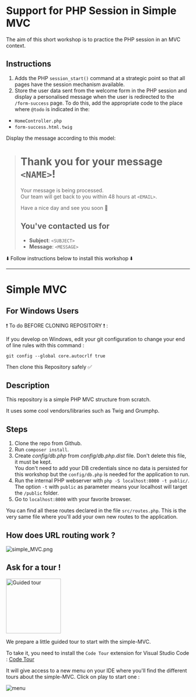 # Support for PHP Session in Simple MVC

The aim of this short workshop is to practice the PHP session in an MVC context.

## Instructions
1. Adds the PHP `session_start()` command at a strategic point so that all pages have the session mechanism available.
2. Store the user data sent from the welcome form in the PHP session and display a personalised message when the user is redirected to the  `/form-success` page.
To do this, add the appropriate code to the place where `@todo` is indicated in the:
- `HomeController.php`
- `form-success.html.twig`

Display the message according to this model:

># Thank you for your message `<NAME>`!
>Your message is being processed.  
>Our team will get back to you within 48 hours at `<EMAIL>`.
>
>Have a nice day and see you soon 🙂
>
>## You've contacted us for
>- **Subject**: `<SUBJECT>`
>- **Message**: `<MESSAGE>`


⬇️ Follow instructions below to install this workshop ⬇️

---

# Simple MVC

## For Windows Users

:heavy_exclamation_mark: To do BEFORE CLONING REPOSITORY :heavy_exclamation_mark: :

If you develop on Windows, edit your git configuration to change your end of line rules with this command :

`git config --global core.autocrlf true`

Then clone this Repository safely :white_check_mark:

## Description

This repository is a simple PHP MVC structure from scratch.

It uses some cool vendors/libraries such as Twig and Grumphp.

## Steps

1. Clone the repo from Github.
2. Run `composer install`.
3. Create _config/db.php_ from _config/db.php.dist_ file. Don't delete this file, it must be kept.  
 You don't need to add your DB credentials since no data is persisted for this workshop but the `config/db.php` is needed for the application to run.
4. Run the internal PHP webserver with `php -S localhost:8000 -t public/`. The option `-t` with `public` as parameter means your localhost will target the `/public` folder.
6. Go to `localhost:8000` with your favorite browser.


You can find all these routes declared in the file `src/routes.php`. This is the very same file where you'll add your own new routes to the application.

## How does URL routing work ?

![simple_MVC.png](.tours/simple_MVC.png)

## Ask for a tour !

<img src="./.tours/photo-1632178151697-fd971baa906f.jpg" alt="Guided tour" width="150"/>

We prepare a little guided tour to start with the simple-MVC.

To take it, you need to install the `Code Tour` extension for Visual Studio Code : [Code Tour](https://marketplace.visualstudio.com/items?itemName=vsls-contrib.codetour)

It will give access to a new menu on your IDE where you'll find the different tours about the simple-MVC. Click on play to start one :

![menu](.tours/code_tour_menu.png)

